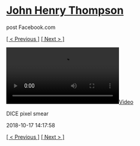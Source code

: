 # [John Henry Thompson](../README.md)
post Facebook.com

[[ < Previous ]](2018-10-17-2.md) [[ Next > ]](2018-10-17-4.md)

[![](../media/2018-10-17/DICE-pixel-smear.mp4)](../README.md)

DICE pixel smear

2018-10-17 14:17:58

[[ < Previous ]](2018-10-17-2.md) [[ Next > ]](2018-10-17-4.md)